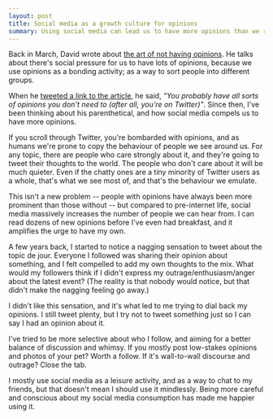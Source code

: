 ```yaml
---
layout: post
title: Social media as a growth culture for opinions
summary: Using social media can lead us to have more opinions than we really need. Can we fix that?
---
```


Back in March, David wrote about [the art of not having opinions](https://notebook.drmaciver.com/posts/2020-03-09-11:13.html).
He talks about there's social pressure for us to have lots of opinions, because we use opinions as a bonding activity; as a way to sort people into different groups.

When he [tweeted a link to the article](https://twitter.com/DRMacIver/status/1237000767917211650), he said, *"You probably have all sorts of opinions you don't need to (after all, you're on Twitter)"*.
Since then, I've been thinking about his parenthetical, and how social media compels us to have more opinions.

If you scroll through Twitter, you're bombarded with opinions, and as humans we're prone to copy the behaviour of people we see around us.
For any topic, there are people who care strongly about it, and they're going to tweet their thoughts to the world.
The people who don't care about it will be much quieter.
Even if the chatty ones are a tiny minority of Twitter users as a whole, that's what we see most of, and that's the behaviour we emulate.

This isn't a new problem -- people with opinions have always been more prominent than those without -- but compared to pre-internet life, social media massively increases the number of people we can hear from.
I can read dozens of new opinions before I've even had breakfast, and it amplifies the urge to have my own.

A few years back, I started to notice a nagging sensation to tweet about the topic de jour.
Everyone I followed was sharing their opinion about something, and I felt compelled to add my own thoughts to the mix.
What would my followers think if I didn't express my outrage/enthusiasm/anger about the latest event?
(The reality is that nobody would notice, but that didn't make the nagging feeling go away.)

I didn't like this sensation, and it's what led to me trying to dial back my opinions.
I still tweet plenty, but I try not to tweet something just so I can say I had an opinion about it.

I've tried to be more selective about who I follow, and aiming for a better balance of discussion and whimsy.
If you mostly post low-stakes opinions and photos of your pet?
Worth a follow.
If it's wall-to-wall discourse and outrage?
Close the tab.

I mostly use social media as a leisure activity, and as a way to chat to my friends, but that doesn't mean I should use it mindlessly.
Being more careful and conscious about my social media consumption has made me happier using it.

